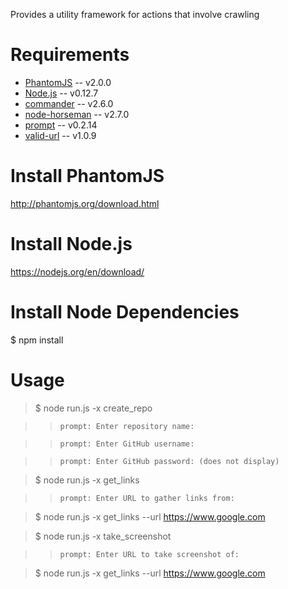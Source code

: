 
Provides a utility framework for actions that involve crawling

Requirements
============
* [PhantomJS](http://phantomjs.org) -- v2.0.0
* [Node.js](http://nodejs.org/) -- v0.12.7
* [commander](https://www.npmjs.com/package/commander) -- v2.6.0
* [node-horseman](https://www.npmjs.com/package/node-horseman) -- v2.7.0
* [prompt](https://www.npmjs.com/package/prompt) -- v0.2.14
* [valid-url](https://www.npmjs.com/package/valid-url) -- v1.0.9

Install PhantomJS
============
http://phantomjs.org/download.html

Install Node.js
============
https://nodejs.org/en/download/

Install Node Dependencies
============
$ npm install

Usage
============

> $ node run.js -x create_repo

>> `prompt: Enter repository name:`

>> `prompt: Enter GitHub username:`

>> `prompt: Enter GitHub password: (does not display)`



> $ node run.js -x get_links

>> `prompt: Enter URL to gather links from:`

> $ node run.js -x get_links --url https://www.google.com



> $ node run.js -x take_screenshot

>> `prompt: Enter URL to take screenshot of:`

> $ node run.js -x get_links --url https://www.google.com
